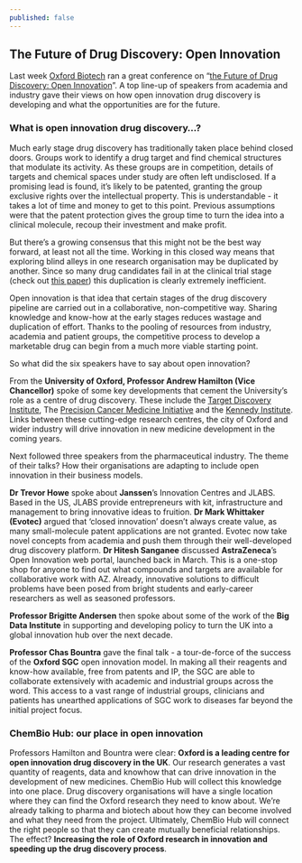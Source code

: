 ```yaml
---
published: false
---
```


## The Future of Drug Discovery: Open Innovation

Last week [Oxford Biotech](http://oxfordbiotech.org/) ran a great conference on “[the Future of Drug Discovery: Open Innovation](http://oxfordbiotech.org/ob-approach/events-networking/upcoming-events/open-innovation-event/)”. A top line-up of speakers from academia and industry gave their views on how open innovation drug discovery is developing and what the opportunities are for the future.

### What is open innovation drug discovery…? 

Much early stage drug discovery has traditionally taken place behind closed doors. Groups work to identify a drug target and find chemical structures that modulate its activity. As these groups are in competition, details of targets and chemical spaces under study are often left undisclosed. If a promising lead is found, it’s likely to be patented, granting the group exclusive rights over the intellectual property. This is understandable - it takes a lot of time and money to get to this point. Previous assumptions were that the patent protection gives the group time to turn the idea into a clinical molecule, recoup their investment and make profit.
 
But there’s a growing consensus that this might not be the best way forward, at least not all the time. Working in this closed way means that exploring blind alleys in one research organisation may be duplicated by another. Since so many drug candidates fail in at the clinical trial stage (check out [this paper](http://www.nature.com/nbt/journal/v32/n1/full/nbt.2786.html#close)) this duplication is clearly extremely inefficient.

Open innovation is that idea that certain stages of the drug discovery pipeline are carried out in a collaborative, non-competitive way. Sharing knowledge and know-how at the early stages reduces wastage and duplication of effort. Thanks to the pooling of resources from industry, academia and patient groups, the competitive process to develop a marketable drug can begin from a much more viable starting point. 

So what did the six speakers have to say about open innovation? 
 
From the **University of Oxford, Professor Andrew Hamilton (Vice Chancellor)** spoke of some key developments that cement the University’s role as a centre of drug discovery. These include the [Target Discovery Institute](http://www.tdi.ox.ac.uk/home), The [Precision Cancer Medicine Initiative](http://www.hefce.ac.uk/whatwedo/rsrch/howfundr/ukrpif/precisioncancermedicineinstitute/) and the [Kennedy Institute](http://www.kennedy.ox.ac.uk/). Links between these cutting-edge research centres, the city of Oxford and wider industry will drive innovation in new medicine development in the coming years.

Next followed three speakers from the pharmaceutical industry. The theme of their talks? How their organisations are adapting to include open innovation in their business models.

**Dr Trevor Howe** spoke about **Janssen**’s Innovation Centres and JLABS. Based in the US, JLABS provide entrepreneurs with kit, infrastructure and management to bring innovative ideas to fruition. **Dr Mark Whittaker (Evotec)** argued that ‘closed innovation’ doesn’t always create value, as many small-molecule patent applications are not granted. Evotec now take novel concepts from academia and push them through their well-developed drug discovery platform. **Dr Hitesh Sanganee** discussed **AstraZeneca**’s Open Innovation web portal, launched back in March. This is a one-stop shop for anyone to find out what compounds and targets are available for collaborative work with AZ. Already, innovative solutions to difficult problems have been posed from bright students and early-career researchers as well as seasoned professors.

**Professor Brigitte Andersen** then spoke about some of the work of the **Big Data Institute** in supporting and developing policy to turn the UK into a global innovation hub over the next decade.

**Professor Chas Bountra** gave the final talk - a tour-de-force of the success of the **Oxford SGC** open innovation model. In making all their reagents and know-how available, free from patents and IP, the SGC are able to collaborate extensively with academic and industrial groups across the word. This access to a vast range of industrial groups, clinicians and patients has unearthed applications of SGC work to diseases far beyond the initial project focus.

### ChemBio Hub: our place in open innovation

Professors Hamilton and Bountra were clear: **Oxford is a leading centre for open innovation drug discovery in the UK**. Our research generates a vast quantity of reagents, data and knowhow that can drive innovation in the development of new medicines. ChemBio Hub will collect this knowledge into one place. Drug discovery organisations will have a single location where they can find the Oxford research they need to know about. We’re already talking to pharma and biotech about how they can become involved and what they need from the project. Ultimately, ChemBio Hub will connect the right people so that they can create mutually beneficial relationships. The effect? **Increasing the role of Oxford research in innovation and speeding up the drug discovery process**.
